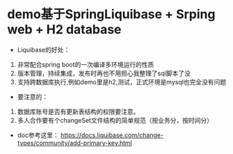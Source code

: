 # demo基于SpringLiquibase + Srping web + H2 database
- Liquibase的好处：
1. 非常配合spring boot的一次编译多环境运行的性质
2. 版本管理，持续集成，发布时再也不用担心我整理了sql脚本了没
3. 支持跨数据库执行,例如demo里是h2,测试，正式环境是mysql也完全没有问题

- 要注意的：
1. 数据库账号是否有更新表结构的权限要注意。
2. 多人合作要有个changeSet文件结构的简单规范（按业务分，按时间分）

- doc参考这里： https://docs.liquibase.com/change-types/community/add-primary-key.html

